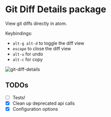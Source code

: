 # Git Diff Details package

View git diffs directly in atom.

Keybindings:
  * `alt-g alt-d` to toggle the diff view
  * `escape` to close the diff view
  * `alt-u` for undo
  * `alt-c` for copy

![git-diff-details](https://github.com/samu/git-diff-details/blob/master/demo.gif?raw=true)

## TODOs

- [ ] Tests!
- [x] Clean up deprecated api calls
- [x] Configuration options
